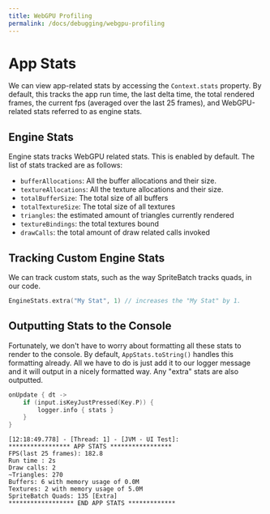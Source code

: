```yaml
---
title: WebGPU Profiling
permalink: /docs/debugging/webgpu-profiling
---
```


# App Stats

We can view app-related stats by accessing the `Context.stats` property. By default, this tracks the app run time, the last delta time, the total rendered frames, the current fps (averaged over the last 25 frames), and WebGPU-related stats referred to as engine stats.

## Engine Stats

Engine stats tracks WebGPU related stats. This is enabled by default. The list of stats tracked are as follows:

-   `bufferAllocations`: All the buffer allocations and their size.
-   `textureAllocations`: All the texture allocations and their size.
-   `totalBufferSize`: The total size of all buffers
-   `totalTextureSize`: The total size of all textures
-   `triangles`: the estimated amount of triangles currently rendered
-   `textureBindings`: the total textures bound
-   `drawCalls`: the total amount of draw related calls invoked

## Tracking Custom Engine Stats

We can track custom stats, such as the way SpriteBatch tracks quads, in our code.
```kotlin
EngineStats.extra("My Stat", 1) // increases the "My Stat" by 1.
```

## Outputting Stats to the Console

Fortunately, we don't have to worry about formatting all these stats to render to the console. By default, `AppStats.toString()` handles this formatting already. All we have to do is just add it to our logger message and it will output in a nicely formatted way. Any "extra" stats are also outputted.

```kotlin
onUpdate { dt ->
    if (input.isKeyJustPressed(Key.P)) {
        logger.info { stats }
    }
}
```

```
[12:18:49.778] - [Thread: 1] - [JVM - UI Test]:
***************** APP STATS *****************
FPS(last 25 frames): 182.8
Run time : 2s
Draw calls: 2
~Triangles: 270
Buffers: 6 with memory usage of 0.0M
Textures: 2 with memory usage of 5.0M
SpriteBatch Quads: 135 [Extra]
****************** END APP STATS *************
```
